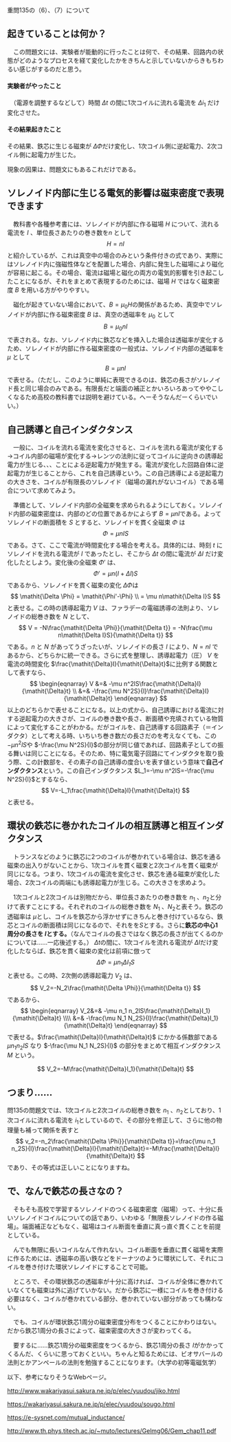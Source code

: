 重問135の（6）、（7）について



## 起きていることは何か？

　この問題文には、実験者が能動的に行ったことは何で、その結果、回路内の状態がどのようなプロセスを経て変化したかをきちんと示していないからきもちわるい感じがするのだと思う。



#### 実験者がやったこと

　（電源を調整するなどして）時間 $\mathit{\Delta t}$ の間に1次コイルに流れる電流を $\mathit{\Delta i}_1$ だけ変化させた。

#### その結果起きたこと

その結果、鉄芯に生じる磁束が $\mathit{\Delta\Phi}$​ だけ変化し、1次コイル側に逆起電力、2次コイル側に起電力が生じた。



現象の因果は、問題文にもあるこれだけである。



## ソレノイド内部に生じる電気的影響は磁束密度で表現できます

　教科書や各種参考書には、ソレノイドが内部に作る磁場 $H$ について、流れる電流を $I$ 、単位長さあたりの巻き数を$n$ として
$$
H=nI
$$
と紹介しているが、これは真空中の場合のみという条件付きの式であり、実際にはソレノイド内に強磁性体などを配置した場合、内部に発生した磁場により磁化が容易に起こる。その場合、電流は磁場と磁化の両方の電気的影響を引き起こしたことになるが、それをまとめて表現するのためには、磁場 $H$ ではなく磁束密度 $B$ を用いる方がやりやすい。

　磁化が起きていない場合において、$B=\mu_0H$​​​​​​ の関係があるため、真空中でソレノイドが内部に作る磁束密度 $B$​ は、真空の透磁率を $\mu_0$​ として
$$
B=\mu_0nI
$$
で表される。なお、ソレノイド内に鉄芯などを挿入した場合は透磁率が変化するため、ソレノイドが内部に作る磁束密度の一般式は、ソレノイド内部の透磁率を $\mu$​ として
$$
B=\mu nI
$$
で表せる。（ただし、このように単純に表現できるのは、鉄芯の長さがソレノイド長と同じ場合のみである。有限長だと端面の補正とかいろいろあってややこしくなるため高校の教科書では説明を避けている。へーそうなんだーくらいでいい。）



## 自己誘導と自己インダクタンス

　一般に、コイルを流れる電流を変化させると、コイルを流れる電流が変化する→コイル内部の磁場が変化する→レンツの法則に従ってコイルに逆向きの誘導起電力が生じる、、、ことによる逆起電力が発生する。電流が変化した回路自体に逆起電力が生じることから、これを自己誘導という。この自己誘導による逆起電力の大きさを、コイルが有限長のソレノイド（磁場の漏れがないコイル）である場合について求めてみよう。

　準備として、ソレノイド内部の全磁束を求められるようにしておく。ソレノイド内部の磁束密度は、内部のどの位置であるかによらず $B=\mu nI$​​​ である。よってソレノイドの断面積を $S$​​ とすると、ソレノイドを貫く全磁束 $\mathit{\Phi}$​​ は
$$
\mathit{\Phi}=\mu nIS
$$
である。さて、ここで電流が時間変化する場合を考える。具体的には、時刻 $t$ にソレノイドを流れる電流が $I$ であったとし、そこから $\mathit{\Delta t}$ の間に電流が $\mathit{\Delta I}$ だけ変化したとしよう。変化後の全磁束 $\mathit{\Phi}'$ は、
$$
\mathit{\Phi}'=\mu n(I+\Delta I)S
$$
であるから、ソレノイドを貫く磁束の変化 $\mathit{\Delta \Phi}$は
$$
\mathit{\Delta \Phi} = \mathit{\Phi'-\Phi} \\ = \mu n\mathit{\Delta I}S
$$
と表せる。この時の誘導起電力 $V$ は、ファラデーの電磁誘導の法則より、ソレノイドの総巻き数を $N$​ として、
$$
V = -N\frac{\mathit{\Delta \Phi}}{\mathit{\Delta t}} = -N\frac{\mu n\mathit{\Delta I}S}{\mathit{\Delta t}}
$$
である。$n$ と $N$ があってうざったいが、ソレノイドの長さ $l$ により、$N=nl$ であるから、どちらかに統一できる。さらに式を整理し、誘導起電力（圧） $V$ を電流の時間変化 $\frac{\mathit{\Delta}I}{\mathit{\Delta}t}$​​​​​に比例する関数として表すなら、
$$
\begin{eqnarray}
V &=& -\mu n^2lS\frac{\mathit{\Delta}I}{\mathit{\Delta}t} \\ &=& -\frac{\mu N^2S}{l}\frac{\mathit{\Delta}I}{\mathit{\Delta}t}
\end{eqnarray}
$$
以上のどちらかで表せることになる。以上の式から、自己誘導における電流に対する逆起電力の大きさが、コイルの巻き数や長さ、断面積や充填されている物質によって変化することがわかる。だがコイルを、自己誘導する回路素子（＝インダクタ）として考える時、いちいち巻き数だの長さだのを考えなくても、この $-\mu n^2lS$​​​ や $-\frac{\mu N^2S}{l}$​​​ の部分が同じ値であれば、回路素子としての振る舞いは同じことになる。そのため、特に電気電子回路にてインダクタを取り扱う際、この計数部を、その素子の自己誘導の度合いを表す値という意味で**自己インダクタンス**という。この自己インダクタンス $L_1=-\mu n^2lS=-\frac{\mu N^2S}{l}$​​​ とするなら、
$$
V=-L_1\frac{\mathit{\Delta}I}{\mathit{\Delta}t}
$$
と表せる。



## 環状の鉄芯に巻かれたコイルの相互誘導と相互インダクタンス

　トランスなどのように鉄芯に2つのコイルが巻かれている場合は、鉄芯を通る磁束の出入りがないことから、1次コイルを貫く磁束と2次コイルを貫く磁束が同じになる。つまり、1次コイルの電流を変化させ、鉄芯を通る磁束が変化した場合、2次コイルの両端にも誘導起電力が生じる。この大きさを求めよう。

　1次コイルと2次コイルは別物だから、単位長さあたりの巻き数を $n_1$​ 、$n_2$​ と分けて表すことにする。それぞれのコイルの総巻き数を $N_1$​ 、$N_2$​  と表そう。鉄芯の透磁率は $\mu$​ とし、コイルを鉄芯から浮かせずにきちんと巻き付けているなら、鉄芯とコイルの断面積は同じになるので、それをを$S$​ とする。さらに**鉄芯の中心1周分の長さを $l$​ とする。**（なんでコイルの長さではなく鉄芯の長さが出てくるのかについては……一応後述する。） $\mathit{\Delta t}$​ の間に、1次コイルを流れる電流が $\mathit{\Delta I}$​ だけ変化したならば、鉄芯を貫く磁束の変化は前項に倣って
$$
\mathit{\Delta \Phi} = \mu n_1\mathit{\Delta I_1}S
$$
と表せる。この時、2次側の誘導起電力 $V_2$ は、
$$
V_2=-N_2\frac{\mathit{\Delta \Phi}}{\mathit{\Delta t}}
$$
であるから、
$$
\begin{eqnarray}
V_2&=& -\mu n_1 n_2lS\frac{\mathit{\Delta}I_1}{\mathit{\Delta}t} \\\\ &=& -\frac{\mu N_1 N_2S}{l}\frac{\mathit{\Delta}I_1}{\mathit{\Delta}t}
\end{eqnarray}
$$
で表せる。$\frac{\mathit{\Delta}I}{\mathit{\Delta}t}$ にかかる係数部である $\mu n_1 n_2lS$ なり $-\frac{\mu N_1 N_2S}{l}$ の部分をまとめて相互インダクタンス $M$ という。


$$
V_2=-M\frac{\mathit{\Delta}I_1}{\mathit{\Delta}t}
$$




## つまり……

問135の問題文では、1次コイルと2次コイルの総巻き数を $n_1$​ 、$n_2$​​​ としており、1次コイルに流れる電流を $i_1$​ としているので、その部分を修正して、さらに他の物理量も補って関係を表すと
$$
v_2=-n_2\frac{\mathit{\Delta \Phi}}{\mathit{\Delta t}}=\frac{\mu n_1 n_2S}{l}\frac{\mathit{\Delta}I}{\mathit{\Delta}t}=-M\frac{\mathit{\Delta}I}{\mathit{\Delta}t}
$$
であり、その等式は正しいことになりますね。



## で、なんで鉄芯の長さなの？

　そもそも高校で学習するソレノイドのつくる磁束密度（磁場）って、十分に長いソレノイドコイルについての話であり、いわゆる「無限長ソレノイドの作る磁場」。端面補正などもなく、磁場はコイル断面を垂直に真っ直ぐ貫くことを前提としている。

　んでも無限に長いコイルなんて作れない。コイル断面を垂直に貫く磁場を実際に作るためには、透磁率の高い鉄などをドーナツのように環状にして、それにコイルを巻き付けた環状ソレノイドにすることで可能。

　ところで、その環状鉄芯の透磁率が十分に高ければ、コイルが全体に巻かれていなくても磁束は外に逃げていかない。だから鉄芯に一様にコイルを巻き付ける必要はなく、コイルが巻かれている部分、巻かれていない部分があっても構わない。

　でも、コイルが環状鉄芯1周分の磁束密度分布をつくることにかわりはない。だから鉄芯1周分の長さによって、磁束密度の大きさが変わってくる。

　要するに……鉄芯1周分の磁束密度をつくるから、鉄芯1周分の長さ $l$​ がかかってくるんだ、くらいに思っておくといい。ちゃんと知るためには、ビオサバールの法則とかアンペールの法則を勉強することになります。（大学の初等電磁気学）





以下、参考になりそうなWebページ。



http://www.wakariyasui.sakura.ne.jp/p/elec/yuudou/jiko.html

https://wakariyasui.sakura.ne.jp/p/elec/yuudou/sougo.html

https://e-sysnet.com/mutual_inductance/

http://www.th.phys.titech.ac.jp/~muto/lectures/Gelmg06/Gem_chap11.pdf